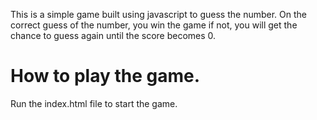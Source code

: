 This is a simple game built using javascript to guess the number.
On the correct guess of the number, you win the game if not, you will get the chance to guess again until the score becomes 0.

 # How to play the game.

 Run the index.html file to start the game.
 
